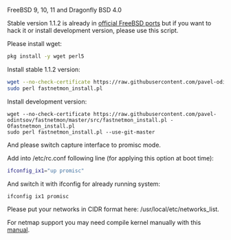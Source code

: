 FreeBSD 9, 10, 11 and Dragonfly BSD 4.0

Stable version 1.1.2 is already in [official FreeBSD ports](https://freshports.org/net-mgmt/fastnetmon/) but if you want to hack it or install development version, please use this script.

Please install wget:
```bash
pkg install -y wget perl5
```

Install stable 1.1.2 version:
```bash
wget --no-check-certificate https://raw.githubusercontent.com/pavel-odintsov/fastnetmon/master/src/fastnetmon_install.pl -Ofastnetmon_install.pl 
sudo perl fastnetmon_install.pl
```

Install development version:
```
wget --no-check-certificate https://raw.githubusercontent.com/pavel-odintsov/fastnetmon/master/src/fastnetmon_install.pl -Ofastnetmon_install.pl 
sudo perl fastnetmon_install.pl --use-git-master
```

And please switch capture interface to promisc mode.

Add into /etc/rc.conf following line (for applying this option at boot time):
```bash
ifconfig_ix1="up promisc"
```

And switch it with ifconfig for already running system:
```bash
ifconfig ix1 promisc
```

Please put your networks in CIDR format here: /usr/local/etc/networks_list.

For netmap support you may need compile kernel manually with this [manual](BUILDING_FREEBSD_KERNEL_FOR_NETMAP.md).
